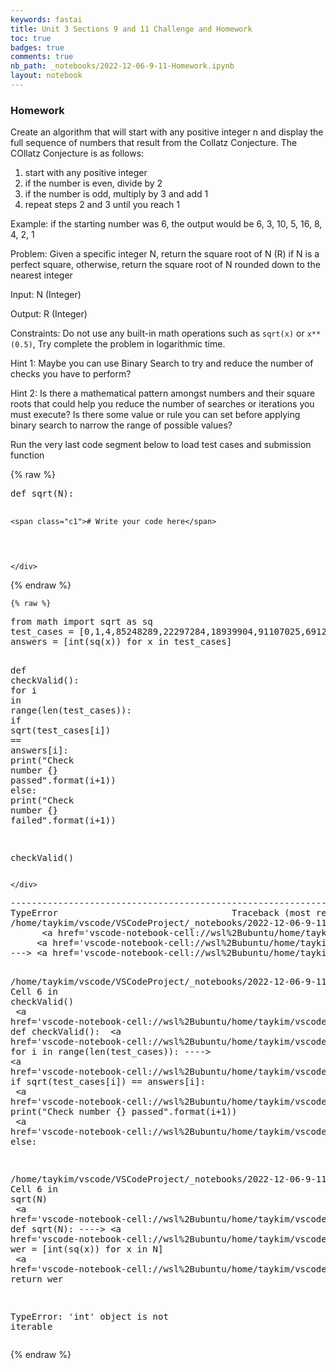 ```yaml
---
keywords: fastai
title: Unit 3 Sections 9 and 11 Challenge and Homework
toc: true 
badges: true
comments: true
nb_path: _notebooks/2022-12-06-9-11-Homework.ipynb
layout: notebook
---
```


<!--
#################################################
### THIS FILE WAS AUTOGENERATED! DO NOT EDIT! ###
#################################################
# file to edit: _notebooks/2022-12-06-9-11-Homework.ipynb
-->

<div class="container" id="notebook-container">
        
<div class="cell border-box-sizing text_cell rendered"><div class="inner_cell">
<div class="text_cell_render border-box-sizing rendered_html">
<h3 id="Homework">Homework<a class="anchor-link" href="#Homework"> </a></h3><p>Create an algorithm that will start with any positive integer n and display the full sequence of numbers that result from the Collatz Conjecture. The COllatz Conjecture is as follows:</p>
<ol>
<li>start with any positive integer</li>
<li>if the number is even, divide by 2</li>
<li>if the number is odd, multiply by 3 and add 1</li>
<li>repeat steps 2 and 3 until you reach 1</li>
</ol>
<p>Example: if the starting number was 6, the output would be 6, 3, 10, 5, 16, 8, 4, 2, 1</p>

</div>
</div>
</div>
<div class="cell border-box-sizing text_cell rendered"><div class="inner_cell">
<div class="text_cell_render border-box-sizing rendered_html">
<p>Problem: Given a specific integer N, return the square root of N (R) if N is a perfect square, otherwise, return the square root of N rounded down to the nearest integer</p>
<p>Input: N (Integer)</p>
<p>Output: R (Integer)</p>
<p>Constraints: Do not use any built-in math operations such as <code>sqrt(x)</code> or <code>x**(0.5)</code>, Try complete the problem in logarithmic time.</p>
<p>Hint 1: Maybe you can use Binary Search to try and reduce the number of checks you have to perform?</p>
<p>Hint 2: Is there a mathematical pattern amongst numbers and their square roots that could help you reduce the number of searches or iterations you must execute? Is there some value or rule you can set before applying binary search to narrow the range of possible values?</p>
<p>Run the very last code segment below to load test cases and submission function</p>

</div>
</div>
</div>
    {% raw %}
    
<div class="cell border-box-sizing code_cell rendered">
<div class="input">

<div class="inner_cell">
    <div class="input_area">
<div class=" highlight hl-ipython3"><pre><span></span><span class="k">def</span> <span class="nf">sqrt</span><span class="p">(</span><span class="n">N</span><span class="p">):</span>
     
    <span class="c1"># Write your code here</span>
    
</pre></div>

    </div>
</div>
</div>

</div>
    {% endraw %}

    {% raw %}
    
<div class="cell border-box-sizing code_cell rendered">
<div class="input">

<div class="inner_cell">
    <div class="input_area">
<div class=" highlight hl-ipython3"><pre><span></span><span class="kn">from</span> <span class="nn">math</span> <span class="kn">import</span> <span class="n">sqrt</span> <span class="k">as</span> <span class="n">sq</span>
<span class="n">test_cases</span> <span class="o">=</span> <span class="p">[</span><span class="mi">0</span><span class="p">,</span><span class="mi">1</span><span class="p">,</span><span class="mi">4</span><span class="p">,</span><span class="mi">85248289</span><span class="p">,</span><span class="mi">22297284</span><span class="p">,</span><span class="mi">18939904</span><span class="p">,</span><span class="mi">91107025</span><span class="p">,</span><span class="mi">69122596</span><span class="p">,</span><span class="mi">9721924</span><span class="p">,</span><span class="mi">37810201</span><span class="p">,</span><span class="mi">1893294144</span><span class="p">,</span><span class="mi">8722812816</span><span class="p">,</span><span class="mi">644398225</span><span class="p">]</span>
<span class="n">answers</span> <span class="o">=</span> <span class="p">[</span><span class="nb">int</span><span class="p">(</span><span class="n">sq</span><span class="p">(</span><span class="n">x</span><span class="p">))</span> <span class="k">for</span> <span class="n">x</span> <span class="ow">in</span> <span class="n">test_cases</span><span class="p">]</span>

<span class="k">def</span> <span class="nf">checkValid</span><span class="p">():</span>
    <span class="k">for</span> <span class="n">i</span> <span class="ow">in</span> <span class="nb">range</span><span class="p">(</span><span class="nb">len</span><span class="p">(</span><span class="n">test_cases</span><span class="p">)):</span>
        <span class="k">if</span> <span class="n">sqrt</span><span class="p">(</span><span class="n">test_cases</span><span class="p">[</span><span class="n">i</span><span class="p">])</span> <span class="o">==</span> <span class="n">answers</span><span class="p">[</span><span class="n">i</span><span class="p">]:</span>
            <span class="nb">print</span><span class="p">(</span><span class="s2">&quot;Check number </span><span class="si">{}</span><span class="s2"> passed&quot;</span><span class="o">.</span><span class="n">format</span><span class="p">(</span><span class="n">i</span><span class="o">+</span><span class="mi">1</span><span class="p">))</span>
        <span class="k">else</span><span class="p">:</span>
            <span class="nb">print</span><span class="p">(</span><span class="s2">&quot;Check number </span><span class="si">{}</span><span class="s2"> failed&quot;</span><span class="o">.</span><span class="n">format</span><span class="p">(</span><span class="n">i</span><span class="o">+</span><span class="mi">1</span><span class="p">))</span>

<span class="n">checkValid</span><span class="p">()</span>
</pre></div>

    </div>
</div>
</div>

<div class="output_wrapper">
<div class="output">

<div class="output_area">

<div class="output_subarea output_text output_error">
<pre>
<span class="ansi-red-fg">---------------------------------------------------------------------------</span>
<span class="ansi-red-fg">TypeError</span>                                 Traceback (most recent call last)
<span class="ansi-green-intense-fg ansi-bold">/home/taykim/vscode/VSCodeProject/_notebooks/2022-12-06-9-11-Homework.ipynb Cell 6</span> in <span class="ansi-cyan-fg">&lt;cell line: 12&gt;</span><span class="ansi-blue-fg">()</span>
<span class="ansi-green-intense-fg ansi-bold">      &lt;a href=&#39;vscode-notebook-cell://wsl%2Bubuntu/home/taykim/vscode/VSCodeProject/_notebooks/2022-12-06-9-11-Homework.ipynb#X10sdnNjb2RlLXJlbW90ZQ%3D%3D?line=8&#39;&gt;9&lt;/a&gt;</span>         else:
<span class="ansi-green-intense-fg ansi-bold">     &lt;a href=&#39;vscode-notebook-cell://wsl%2Bubuntu/home/taykim/vscode/VSCodeProject/_notebooks/2022-12-06-9-11-Homework.ipynb#X10sdnNjb2RlLXJlbW90ZQ%3D%3D?line=9&#39;&gt;10&lt;/a&gt;</span>             print(&#34;Check number {} failed&#34;.format(i+1))
<span class="ansi-green-fg">---&gt; &lt;a href=&#39;vscode-notebook-cell://wsl%2Bubuntu/home/taykim/vscode/VSCodeProject/_notebooks/2022-12-06-9-11-Homework.ipynb#X10sdnNjb2RlLXJlbW90ZQ%3D%3D?line=11&#39;&gt;12&lt;/a&gt;</span> checkValid()

<span class="ansi-green-intense-fg ansi-bold">/home/taykim/vscode/VSCodeProject/_notebooks/2022-12-06-9-11-Homework.ipynb Cell 6</span> in <span class="ansi-cyan-fg">checkValid</span><span class="ansi-blue-fg">()</span>
<span class="ansi-green-intense-fg ansi-bold">      &lt;a href=&#39;vscode-notebook-cell://wsl%2Bubuntu/home/taykim/vscode/VSCodeProject/_notebooks/2022-12-06-9-11-Homework.ipynb#X10sdnNjb2RlLXJlbW90ZQ%3D%3D?line=4&#39;&gt;5&lt;/a&gt;</span> def checkValid():
<span class="ansi-green-intense-fg ansi-bold">      &lt;a href=&#39;vscode-notebook-cell://wsl%2Bubuntu/home/taykim/vscode/VSCodeProject/_notebooks/2022-12-06-9-11-Homework.ipynb#X10sdnNjb2RlLXJlbW90ZQ%3D%3D?line=5&#39;&gt;6&lt;/a&gt;</span>     for i in range(len(test_cases)):
<span class="ansi-green-fg">----&gt; &lt;a href=&#39;vscode-notebook-cell://wsl%2Bubuntu/home/taykim/vscode/VSCodeProject/_notebooks/2022-12-06-9-11-Homework.ipynb#X10sdnNjb2RlLXJlbW90ZQ%3D%3D?line=6&#39;&gt;7&lt;/a&gt;</span>         if sqrt(test_cases[i]) == answers[i]:
<span class="ansi-green-intense-fg ansi-bold">      &lt;a href=&#39;vscode-notebook-cell://wsl%2Bubuntu/home/taykim/vscode/VSCodeProject/_notebooks/2022-12-06-9-11-Homework.ipynb#X10sdnNjb2RlLXJlbW90ZQ%3D%3D?line=7&#39;&gt;8&lt;/a&gt;</span>             print(&#34;Check number {} passed&#34;.format(i+1))
<span class="ansi-green-intense-fg ansi-bold">      &lt;a href=&#39;vscode-notebook-cell://wsl%2Bubuntu/home/taykim/vscode/VSCodeProject/_notebooks/2022-12-06-9-11-Homework.ipynb#X10sdnNjb2RlLXJlbW90ZQ%3D%3D?line=8&#39;&gt;9&lt;/a&gt;</span>         else:

<span class="ansi-green-intense-fg ansi-bold">/home/taykim/vscode/VSCodeProject/_notebooks/2022-12-06-9-11-Homework.ipynb Cell 6</span> in <span class="ansi-cyan-fg">sqrt</span><span class="ansi-blue-fg">(N)</span>
<span class="ansi-green-intense-fg ansi-bold">      &lt;a href=&#39;vscode-notebook-cell://wsl%2Bubuntu/home/taykim/vscode/VSCodeProject/_notebooks/2022-12-06-9-11-Homework.ipynb#X10sdnNjb2RlLXJlbW90ZQ%3D%3D?line=1&#39;&gt;2&lt;/a&gt;</span> def sqrt(N):
<span class="ansi-green-fg">----&gt; &lt;a href=&#39;vscode-notebook-cell://wsl%2Bubuntu/home/taykim/vscode/VSCodeProject/_notebooks/2022-12-06-9-11-Homework.ipynb#X10sdnNjb2RlLXJlbW90ZQ%3D%3D?line=2&#39;&gt;3&lt;/a&gt;</span>      wer = [int(sq(x)) for x in N]
<span class="ansi-green-intense-fg ansi-bold">      &lt;a href=&#39;vscode-notebook-cell://wsl%2Bubuntu/home/taykim/vscode/VSCodeProject/_notebooks/2022-12-06-9-11-Homework.ipynb#X10sdnNjb2RlLXJlbW90ZQ%3D%3D?line=3&#39;&gt;4&lt;/a&gt;</span>      return wer

<span class="ansi-red-fg">TypeError</span>: &#39;int&#39; object is not iterable</pre>
</div>
</div>

</div>
</div>

</div>
    {% endraw %}

</div>
 

